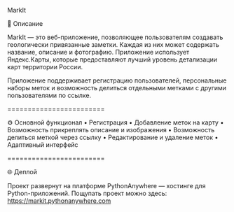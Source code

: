 MarkIt

📌 Описание

MarkIt — это веб-приложение, позволяющее пользователям создавать геологически привязанные заметки. Каждая из них может содержать название, описание и фотографию.
Приложение использует Яндекс.Карты, которые предоставляют лучший уровень детализации карт территории России.

Приложение поддерживает регистрацию пользователей, персональные наборы меток и возможность делиться отдельными метками с другими пользователями по ссылке.

========================

⚙️ Основной функционал
	• Регистрация
	• Добавление меток на карту
	•	Возможность прикреплять описание и изображения
	•	Возможность делиться меткой через ссылку
	•	Редактирование и удаление меток
	•	Адаптивный интерфейс

 ========================

 🌐 Деплой

 Проект развернут на платформе PythonAnywhere — хостинге для Python-приложений.
 Пощупать проект можно здесь: https://markit.pythonanywhere.com
